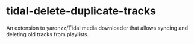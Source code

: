 # tidal-delete-duplicate-tracks
An extension to yaronzz/Tidal media downloader that allows syncing and deleting old tracks from playlists.
